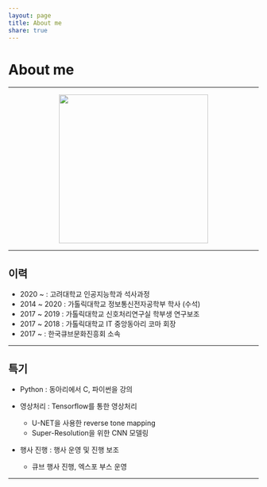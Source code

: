 ```yaml
---
layout: page
title: About me
share: true
---
```

# About me
---
<center><img src="https://user-images.githubusercontent.com/11483057/45756309-82f5e900-bc5b-11e8-910a-870146da1bc5.png" width="300" height="300"></center>

---
## 이력
- 2020 ~ : 고려대학교 인공지능학과 석사과정
- 2014 ~ 2020 : 가톨릭대학교 정보통신전자공학부 학사 (수석)
- 2017 ~ 2019 : 가톨릭대학교 신호처리연구실 학부생 연구보조
- 2017 ~ 2018 : 가톨릭대학교 IT 중앙동아리 코마 회장
- 2017 ~ : 한국큐브문화진흥회 소속

---
## 특기
- Python : 동아리에서 C, 파이썬을 강의

- 영상처리 : Tensorflow를 통한 영상처리 
  - U-NET을 사용한 reverse tone mapping
  - Super-Resolution을 위한 CNN 모델링

- 행사 진행 : 행사 운영 및 진행 보조  
  - 큐브 행사 진행, 엑스포 부스 운영  

---
